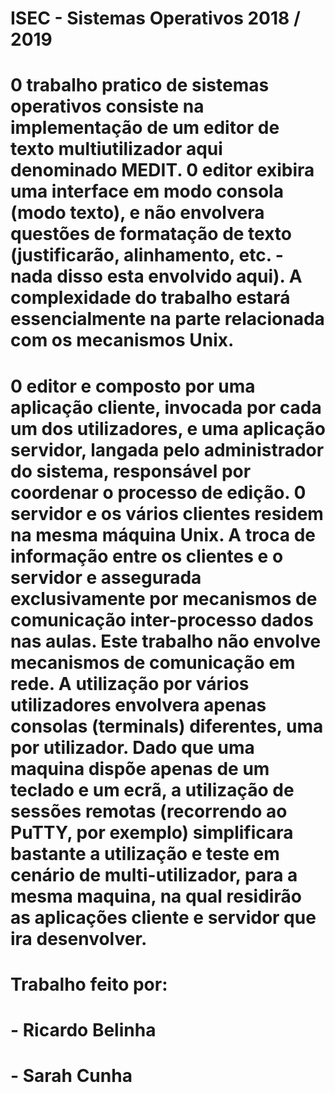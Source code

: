 # ISEC - Sistemas Operativos 2018 / 2019
# 0 trabalho pratico de sistemas operativos consiste na implementação de um editor de texto multiutilizador aqui denominado MEDIT. 0 editor exibira uma interface em modo consola (modo texto), e não envolvera questões de formatação de texto (justificarão, alinhamento, etc. - nada disso esta envolvido aqui). A complexidade do trabalho estará essencialmente na parte relacionada com os mecanismos Unix.

# 0 editor e composto por uma aplicação cliente, invocada por cada um dos utilizadores, e uma aplicação servidor, langada pelo administrador do sistema, responsável por coordenar o processo de edição. 0 servidor e os vários clientes residem na mesma máquina Unix. A troca de informação entre os clientes e o servidor e assegurada exclusivamente por mecanismos de comunicação inter-processo dados nas aulas. Este trabalho não envolve mecanismos de comunicação em rede. A utilização por vários utilizadores envolvera apenas consolas (terminals) diferentes, uma por utilizador. Dado que uma maquina dispõe apenas de um teclado e um ecrã, a utilização de sessões remotas (recorrendo ao PuTTY, por exemplo) simplificara bastante a utilização e teste em cenário de multi-utilizador, para a mesma maquina, na qual residirão as aplicações cliente e servidor que ira desenvolver.


# Trabalho feito por:
# - Ricardo Belinha
# - Sarah Cunha
